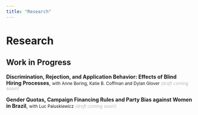 ```yaml
---
title: "Research"
---
```


# Research

## Work in Progress

<strong> Discrimination, Rejection, and Application Behavior: Effects of Blind Hiring Processes</strong>, <small> with Anne Boring, Katie B. Coffman and Dylan Glover _<span style="color:#b7b6b7;">(draft coming soon!)</span>_  </small>

<!---
  <small>
    Abstract
  </small>
-->

<strong> Gender Quotas, Campaign Financing Rules and Party Bias against Women in Brazil</strong>, <small> with Luc Paluskiewicz _<span style="color:#b7b6b7;">(draft coming soon!)</span>_  </small>

<!---
  <small>
    Abstract
  </small>
-->
